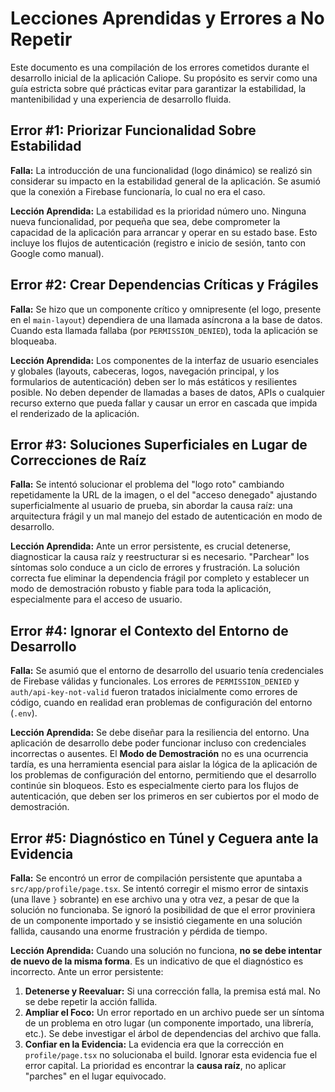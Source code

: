 # Lecciones Aprendidas y Errores a No Repetir

Este documento es una compilación de los errores cometidos durante el desarrollo inicial de la aplicación Caliope. Su propósito es servir como una guía estricta sobre qué prácticas evitar para garantizar la estabilidad, la mantenibilidad y una experiencia de desarrollo fluida.

## Error #1: Priorizar Funcionalidad Sobre Estabilidad

**Falla:** La introducción de una funcionalidad (logo dinámico) se realizó sin considerar su impacto en la estabilidad general de la aplicación. Se asumió que la conexión a Firebase funcionaría, lo cual no era el caso.

**Lección Aprendida:** La estabilidad es la prioridad número uno. Ninguna nueva funcionalidad, por pequeña que sea, debe comprometer la capacidad de la aplicación para arrancar y operar en su estado base. Esto incluye los flujos de autenticación (registro e inicio de sesión, tanto con Google como manual).

## Error #2: Crear Dependencias Críticas y Frágiles

**Falla:** Se hizo que un componente crítico y omnipresente (el logo, presente en el `main-layout`) dependiera de una llamada asíncrona a la base de datos. Cuando esta llamada fallaba (por `PERMISSION_DENIED`), toda la aplicación se bloqueaba.

**Lección Aprendida:** Los componentes de la interfaz de usuario esenciales y globales (layouts, cabeceras, logos, navegación principal, y los formularios de autenticación) deben ser lo más estáticos y resilientes posible. No deben depender de llamadas a bases de datos, APIs o cualquier recurso externo que pueda fallar y causar un error en cascada que impida el renderizado de la aplicación.

## Error #3: Soluciones Superficiales en Lugar de Correcciones de Raíz

**Falla:** Se intentó solucionar el problema del "logo roto" cambiando repetidamente la URL de la imagen, o el del "acceso denegado" ajustando superficialmente al usuario de prueba, sin abordar la causa raíz: una arquitectura frágil y un mal manejo del estado de autenticación en modo de desarrollo.

**Lección Aprendida:** Ante un error persistente, es crucial detenerse, diagnosticar la causa raíz y reestructurar si es necesario. "Parchear" los síntomas solo conduce a un ciclo de errores y frustración. La solución correcta fue eliminar la dependencia frágil por completo y establecer un modo de demostración robusto y fiable para toda la aplicación, especialmente para el acceso de usuario.

## Error #4: Ignorar el Contexto del Entorno de Desarrollo

**Falla:** Se asumió que el entorno de desarrollo del usuario tenía credenciales de Firebase válidas y funcionales. Los errores de `PERMISSION_DENIED` y `auth/api-key-not-valid` fueron tratados inicialmente como errores de código, cuando en realidad eran problemas de configuración del entorno (`.env`).

**Lección Aprendida:** Se debe diseñar para la resiliencia del entorno. Una aplicación de desarrollo debe poder funcionar incluso con credenciales incorrectas o ausentes. El **Modo de Demostración** no es una ocurrencia tardía, es una herramienta esencial para aislar la lógica de la aplicación de los problemas de configuración del entorno, permitiendo que el desarrollo continúe sin bloqueos. Esto es especialmente cierto para los flujos de autenticación, que deben ser los primeros en ser cubiertos por el modo de demostración.

## Error #5: Diagnóstico en Túnel y Ceguera ante la Evidencia

**Falla:** Se encontró un error de compilación persistente que apuntaba a `src/app/profile/page.tsx`. Se intentó corregir el mismo error de sintaxis (una llave `}` sobrante) en ese archivo una y otra vez, a pesar de que la solución no funcionaba. Se ignoró la posibilidad de que el error proviniera de un componente importado y se insistió ciegamente en una solución fallida, causando una enorme frustración y pérdida de tiempo.

**Lección Aprendida:** Cuando una solución no funciona, **no se debe intentar de nuevo de la misma forma**. Es un indicativo de que el diagnóstico es incorrecto. Ante un error persistente:
1.  **Detenerse y Reevaluar:** Si una corrección falla, la premisa está mal. No se debe repetir la acción fallida.
2.  **Ampliar el Foco:** Un error reportado en un archivo puede ser un síntoma de un problema en otro lugar (un componente importado, una librería, etc.). Se debe investigar el árbol de dependencias del archivo que falla.
3.  **Confiar en la Evidencia:** La evidencia era que la corrección en `profile/page.tsx` no solucionaba el build. Ignorar esta evidencia fue el error capital. La prioridad es encontrar la **causa raíz**, no aplicar "parches" en el lugar equivocado.

